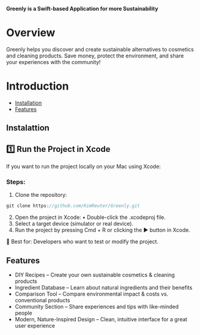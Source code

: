 ****Greenly is a Swift-based Application for more Sustainability****

# Overview

Greenly helps you discover and create sustainable alternatives to cosmetics and cleaning products. Save money, protect the environment, and share your experiences with the community!

# Introduction
- [Installation](#installation)
- [Features](#features)

## Instalattion

## 1️⃣ Run the Project in Xcode

If you want to run the project locally on your Mac using Xcode:

### Steps:

1. Clone the repository:
```swift
git clone https://github.com/KimReuter/Greenly.git
```
2.	Open the project in Xcode:
	•	Double-click the .xcodeproj file.
3.	Select a target device (simulator or real device).
4.	Run the project by pressing Cmd + R or clicking the ▶️ button in Xcode.

🔹 Best for: Developers who want to test or modify the project.

## Features

- DIY Recipes – Create your own sustainable cosmetics & cleaning products
- Ingredient Database – Learn about natural ingredients and their benefits
- Comparison Tool – Compare environmental impact & costs vs. conventional products
- Community Section – Share experiences and tips with like-minded people
- Modern, Nature-Inspired Design – Clean, intuitive interface for a great user experience
